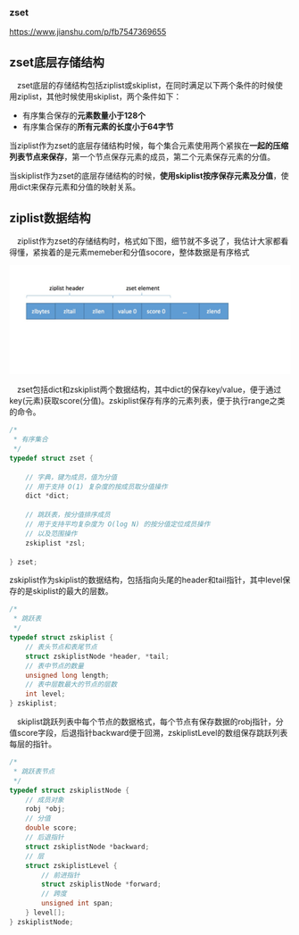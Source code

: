### zset

https://www.jianshu.com/p/fb7547369655

## zset底层存储结构

 zset底层的存储结构包括ziplist或skiplist，在同时满足以下两个条件的时候使用ziplist，其他时候使用skiplist，两个条件如下：

- 有序集合保存的**元素数量小于128个**
- 有序集合保存的**所有元素的长度小于64字节**



当ziplist作为zset的底层存储结构时候，每个集合元素使用两个紧挨在**一起的压缩列表节点来保存**，第一个节点保存元素的成员，第二个元素保存元素的分值。



当skiplist作为zset的底层存储结构的时候，**使用skiplist按序保存元素及分值**，使用dict来保存元素和分值的映射关系。



## ziplist数据结构

 ziplist作为zset的存储结构时，格式如下图，细节就不多说了，我估计大家都看得懂，紧挨着的是元素memeber和分值socore，整体数据是有序格式

![6302559-8e856eebe2fb78ed](../images/ab1583951f5cbdbb89b3fc5b63f7ceee.png)

 zset包括dict和zskiplist两个数据结构，其中dict的保存key/value，便于通过key(元素)获取score(分值)。zskiplist保存有序的元素列表，便于执行range之类的命令。

```cpp
/*
 * 有序集合
 */
typedef struct zset {

    // 字典，键为成员，值为分值
    // 用于支持 O(1) 复杂度的按成员取分值操作
    dict *dict;

    // 跳跃表，按分值排序成员
    // 用于支持平均复杂度为 O(log N) 的按分值定位成员操作
    // 以及范围操作
    zskiplist *zsl;

} zset;
```

zskiplist作为skiplist的数据结构，包括指向头尾的header和tail指针，其中level保存的是skiplist的最大的层数。

```c
/*
 * 跳跃表
 */
typedef struct zskiplist {
    // 表头节点和表尾节点
    struct zskiplistNode *header, *tail;
    // 表中节点的数量
    unsigned long length;
    // 表中层数最大的节点的层数
    int level;
} zskiplist;
```

 skiplist跳跃列表中每个节点的数据格式，每个节点有保存数据的robj指针，分值score字段，后退指针backward便于回溯，zskiplistLevel的数组保存跳跃列表每层的指针。

```cpp
/*
 * 跳跃表节点
 */
typedef struct zskiplistNode {
    // 成员对象
    robj *obj;
    // 分值
    double score;
    // 后退指针
    struct zskiplistNode *backward;
    // 层
    struct zskiplistLevel {
        // 前进指针
        struct zskiplistNode *forward;
        // 跨度
        unsigned int span;
    } level[];
} zskiplistNode;
```